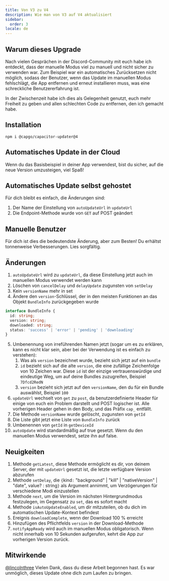 ```yaml
---
title: Von V3 zu V4
description: Wie man von V3 auf V4 aktualisiert
sidebar:
  order: 3
locale: de
---
```


## Warum dieses Upgrade

Nach vielen Gesprächen in der Discord-Community mit euch habe ich entdeckt, dass der manuelle Modus viel zu manuell und nicht sicher zu verwenden war. Zum Beispiel war ein automatisches Zurücksetzen nicht möglich, sodass der Benutzer, wenn das Update im manuellen Modus fehlschlägt, die App entfernen und erneut installieren muss, was eine schreckliche Benutzererfahrung ist.

In der Zwischenzeit habe ich dies als Gelegenheit genutzt, euch mehr Freiheit zu geben und allen schlechten Code zu entfernen, den ich gemacht habe.

## Installation

`npm i @capgo/capacitor-updater@4`

## Automatisches Update in der Cloud

Wenn du das Basisbeispiel in deiner App verwendest, bist du sicher, auf die neue Version umzusteigen, viel Spaß!

## Automatisches Update selbst gehostet

Für dich bleibt es einfach, die Änderungen sind:

1. Der Name der Einstellung von `autoUpdateUrl` in `updateUrl`
2. Die Endpoint-Methode wurde von `GET` auf POST geändert

## Manuelle Benutzer

Für dich ist dies die bedeutendste Änderung, aber zum Besten! Du erhältst tonnenweise Verbesserungen. Lies sorgfältig.

## Änderungen

1. `autoUpdateUrl` wird zu `updateUrl`, da diese Einstellung jetzt auch im manuellen Modus verwendet werden kann
2. Löschen von `cancelDelay` und `delayUpdate` zugunsten von `setDelay`
3. Kein `versionName` mehr in set
4. Ändere den `version`-Schlüssel, der in den meisten Funktionen an das Objekt `BundleInfo` zurückgegeben wurde

```typescript
interface BundleInfo {
  id: string;
  version: string;
  downloaded: string;
  status: 'success' | 'error' | 'pending' | 'downloading'
}
```

5. Umbenennung von irreführenden Namen jetzt (sogar um es zu erklären, kann es nicht klar sein, aber bei der Verwendung ist es einfach zu verstehen):
   1. Was als `version` bezeichnet wurde, bezieht sich jetzt auf ein `bundle`
   2. `id` bezieht sich auf die alte `version`, die eine zufällige Zeichenfolge von 10 Zeichen war. Diese `id` ist der einzige vertrauenswürdige und eindeutige Weg, um auf deine Bundles zuzugreifen, Beispiel `7Dfcd2RedN`
   3. `version` bezieht sich jetzt auf den `versionName`, den du für ein Bundle auswählst, Beispiel `100`
6. `updateUrl` wechselt von `get` zu `post`, da benutzerdefinierte Header für einige von euch ein Problem darstellt und POST logischer ist. Alle vorherigen Header gehen in den Body, und das Präfix `cap_` entfällt.
7. Die Methode `versionName` wurde gelöscht, zugunsten von `getId`
8. Die Liste gibt jetzt eine Liste von `BundleInfo` zurück
9. Umbenennen von `getId` in `getDeviceId`
10. `autoUpdate` wird standardmäßig auf true gesetzt. Wenn du den manuellen Modus verwendest, setze ihn auf false.

## Neuigkeiten

1. Methode `getLatest`, diese Methode ermöglicht es dir, von deinem Server, der mit `updateUrl` gesetzt ist, die letzte verfügbare Version abzurufen
2. Methode `setDelay`, die `{`kind`:` "background" | "kill" | "nativeVersion" | "date", value? : string`}` als Argument annimmt, um Verzögerungen für verschiedene Modi einzustellen
3. Methode `next`, um die Version im nächsten Hintergrundmodus festzulegen, im Gegensatz zu `set`, das es sofort macht
4. Methode `isAutoUpdateEnabled`, um dir mitzuteilen, ob du dich im automatischen Update-Kontext befindest
5. Ereignis `downloadComplete`, wenn der Download 100 % erreicht
6. Hinzufügen des Pflichtfelds `version` in der Download-Methode
7. `notifyAppReady` wird auch im manuellen Modus obligatorisch. Wenn nicht innerhalb von 10 Sekunden aufgerufen, kehrt die App zur vorherigen Version zurück.

## Mitwirkende

[@lincolnthree](https://githubcom/lincolnthree/) Vielen Dank, dass du diese Arbeit begonnen hast. Es war unmöglich, dieses Update ohne dich zum Laufen zu bringen.